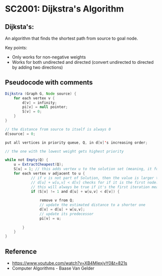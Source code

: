 # SC2001: Dijkstra's Algorithm

## Dijksta's: 
An algorithm that finds the shortest path from source to goal node. 

Key points: 
- Only works for non-negative weights 
- Works for both undirected and directed (convert undirected to directed by adding two directions) 

## Pseudocode with comments

```java
Dijkstra (Graph G, Node source) {
	for each vertex v {
		d[v] = infinity; 
		pi[v] = null pointer; 
		S[v] = 0; 
	}
}

// the distance from source to itself is always 0 
d[source] = 0; 

put all vertices in priority queue, Q, in d[v]'s increasing order; 

// the one with the lowest weight gets highest priority 

while not Empty(Q) {
	u = ExtractCheapest(Q); 
	S[u] = 1; // this adds vertex u to the solution set (meaning, it forms the tree) 
	for each vertex v adjacent to u {
			// if v is not part of Solution, then the value is larger than 
			// d[u] + w[u,v] < d[v] checks for if it is the first node. and if there exists a path that is shorter than the current "estimated distance" of vertex v 
			// this will always be true if it's the first iteration meaning, u = 0; 
			if (S[v] != 1 and d[u] + w[u,v] < d[v]) {
				
				remove v from Q; 
				// update the estimated distance to a shorter one 
				d[v] = d[u] + w[u,v];
				// update its predecessor
				pi[v] = u; 
				
		}
	}
}
```
## Reference
- https://www.youtube.com/watch?v=XB4MIexjvY0&t=821s
- Computer Algorithms - Baase Van Gelder
